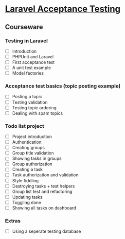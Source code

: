 # [Laravel Acceptance Testing](https://www.codecourse.com/lessons/laravel-acceptance-testing)

## Courseware

### Testing in Laravel
- [ ] Introduction
- [ ] PHPUnit and Laravel
- [ ] First acceptance test
- [ ] A unit test example
- [ ] Model factories

### Acceptance test basics (topic posting example)
- [ ] Posting a topic
- [ ] Testing validation
- [ ] Testing topic ordering
- [ ] Dealing with spam topics

### Todo list project
- [ ] Project introduction
- [ ] Authentication
- [ ] Creating groups
- [ ] Group title validation
- [ ] Showing tasks in groups
- [ ] Group authorization
- [ ] Creating a task
- [ ] Task authorization and validation
- [ ] Style fiddling
- [ ] Destroying tasks + test helpers
- [ ] Group list test and refactoring
- [ ] Updating tasks
- [ ] Toggling done
- [ ] Showing all tasks on dashboard

### Extras
- [ ] Using a seperate testing database
